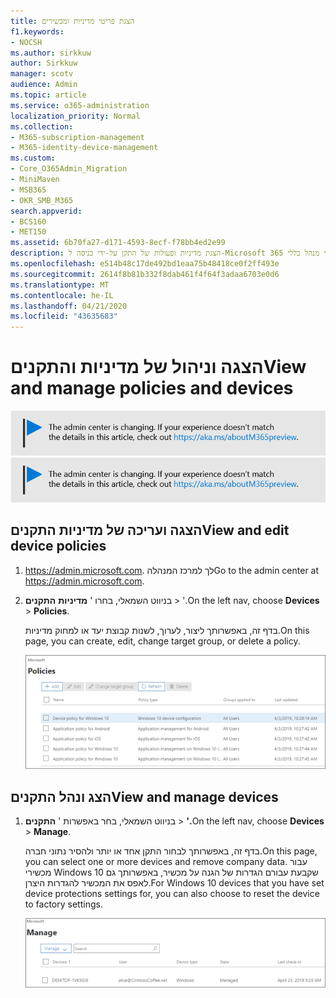 ```yaml
---
title: הצגת פריטי מדיניות ומכשירים
f1.keywords:
- NOCSH
ms.author: sirkkuw
author: Sirkkuw
manager: scotv
audience: Admin
ms.topic: article
ms.service: o365-administration
localization_priority: Normal
ms.collection:
- M365-subscription-management
- M365-identity-device-management
ms.custom:
- Core_O365Admin_Migration
- MiniMaven
- MSB365
- OKR_SMB_M365
search.appverid:
- BCS160
- MET150
ms.assetid: 6b70fa27-d171-4593-8ecf-f78bb4ed2e99
description: הצגת מדיניות ופעולות של התקן על-ידי כניסה ל-Microsoft 365 עבור עסקים עם אישורי מנהל כללי.
ms.openlocfilehash: e514b48c17de492bd1eaa75b48418ce0f2ff493e
ms.sourcegitcommit: 2614f8b81b332f8dab461f4f64f3adaa6703e0d6
ms.translationtype: MT
ms.contentlocale: he-IL
ms.lasthandoff: 04/21/2020
ms.locfileid: "43635683"
---
```

# <a name="view-and-manage-policies-and-devices"></a><span data-ttu-id="ef66e-103">הצגה וניהול של מדיניות והתקנים</span><span class="sxs-lookup"><span data-stu-id="ef66e-103">View and manage policies and devices</span></span>

<span data-ttu-id="ef66e-104">[![תווית המיידעת אותך שמרכז הניהול משתנה ושניתן למצוא פרטים נוספים ב- aka.ms/aboutM365preview.](../media/m365admincenterchanging.png)](https://docs.microsoft.com/office365/admin/microsoft-365-admin-center-preview)</span><span class="sxs-lookup"><span data-stu-id="ef66e-104">[![Label to let you know the admin center is changing and you can find more details at aka.ms/aboutM365preview.](../media/m365admincenterchanging.png)](https://docs.microsoft.com/office365/admin/microsoft-365-admin-center-preview)</span></span>

## <a name="view-and-edit-device-policies"></a><span data-ttu-id="ef66e-105">הצגה ועריכה של מדיניות התקנים</span><span class="sxs-lookup"><span data-stu-id="ef66e-105">View and edit device policies</span></span>

1.  <span data-ttu-id="ef66e-106"><a href="https://go.microsoft.com/fwlink/p/?linkid=837890" target="_blank">https://admin.microsoft.com</a>. לך למרכז המנהלה</span><span class="sxs-lookup"><span data-stu-id="ef66e-106">Go to the admin center at <a href="https://go.microsoft.com/fwlink/p/?linkid=837890" target="_blank">https://admin.microsoft.com</a>.</span></span>
2. <span data-ttu-id="ef66e-107">בניווט השמאלי, בחרו ' **מדיניות** **התקנים** \> '.</span><span class="sxs-lookup"><span data-stu-id="ef66e-107">On the left nav, choose **Devices** \> **Policies**.</span></span>

    <span data-ttu-id="ef66e-108">בדף זה, באפשרותך ליצור, לערוך, לשנות קבוצת יעד או למחוק מדיניות.</span><span class="sxs-lookup"><span data-stu-id="ef66e-108">On this page, you can create, edit, change target group, or delete a policy.</span></span>

    ![Screenshot of the Policies page](../media/devicepolicies.png)
  
## <a name="view-and-manage-devices"></a><span data-ttu-id="ef66e-110">הצג ונהל התקנים</span><span class="sxs-lookup"><span data-stu-id="ef66e-110">View and manage devices</span></span>

1. <span data-ttu-id="ef66e-111">בניווט השמאלי, בחר באפשרות ' **התקנים** \> **'.**</span><span class="sxs-lookup"><span data-stu-id="ef66e-111">On the left nav, choose **Devices** \> **Manage**.</span></span> 
    
    <span data-ttu-id="ef66e-112">בדף זה, באפשרותך לבחור התקן אחד או יותר ולהסיר נתוני חברה.</span><span class="sxs-lookup"><span data-stu-id="ef66e-112">On this page, you can select one or more devices and remove company data.</span></span> <span data-ttu-id="ef66e-113">עבור מכשירי Windows 10 שקבעת עבורם הגדרות של הגנה על מכשיר, באפשרותך גם לאפס את המכשיר להגדרות היצרן.</span><span class="sxs-lookup"><span data-stu-id="ef66e-113">For Windows 10 devices that you have set device protections settings for, you can also choose to reset the device to factory settings.</span></span>
  
   ![הדף ' ניהול התקנים '](../media/devicesmanage.png)

